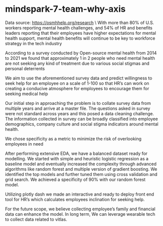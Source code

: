 # mindspark-7-team-why-axis

Data source: https://osmhhelp.org/research \\
With more than 80% of U.S. workers reporting mental health challenges, and 54% of HR and benefits leaders reporting that their employees have higher expectations for mental health support, mental health benefits will continue to be key to workforce strategy in the tech industry

According to a survey conducted by Open-source mental health from 2014 to 2021 we found that approximately 1 in 2 people who need mental health are not seeking any kind of treatment due to various social stigmas and personal deterrents

We aim to use the aforementioned survey data and predict willingness to seek help for an employee on a scale of 1-100 so that HR’s can work on creating a conducive atmosphere for employees to encourage them for seeking medical help

Our initial step in approaching the problem is to collate survey data from multiple years and arrive at a master file. The questions asked in survey were not standard across years and this posed a data cleaning challenge. The information collected in survey can be broadly classified into employee demographics, company culture and social stigma indicators around mental health.

We chose specificity as a metric to minimize the risk of overlooking employees in need

After performing extensive EDA, we have a balanced dataset ready for modelling. We started with simple and heuristic logistic regression as a baseline model and eventually increased the complexity through advanced algorithms like random forest and multiple version of gradient boosting. We identified the top models and further tuned them using cross validation and grid search. We achieved a specificity of 90% with our random forest model.

Utilizing plotly dash we made an interactive and ready to deploy front end tool for HR’s which calculates employees inclination for seeking help.

For the future scope,  we believe collecting employee’s family and financial data can enhance the model. In long term, We can leverage wearable tech to collect data related to vitlas. 




